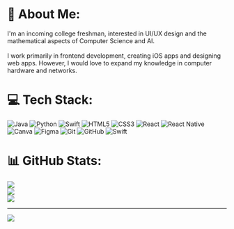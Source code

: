 # 💫 About Me:
I'm an incoming college freshman, interested in UI/UX design and the mathematical aspects of Computer Science and AI.<br><br>I work primarily in frontend development, creating iOS apps and designing web apps. However, I would love to expand my knowledge in computer hardware and networks.


# 💻 Tech Stack:
![Java](https://img.shields.io/badge/java-%23ED8B00.svg?style=for-the-badge&logo=openjdk&logoColor=white) ![Python](https://img.shields.io/badge/python-3670A0?style=for-the-badge&logo=python&logoColor=ffdd54) ![Swift](https://img.shields.io/badge/swift-F54A2A?style=for-the-badge&logo=swift&logoColor=white) ![HTML5](https://img.shields.io/badge/html5-%23E34F26.svg?style=for-the-badge&logo=html5&logoColor=white) ![CSS3](https://img.shields.io/badge/css3-%231572B6.svg?style=for-the-badge&logo=css3&logoColor=white) ![React](https://img.shields.io/badge/react-%2320232a.svg?style=for-the-badge&logo=react&logoColor=%2361DAFB) ![React Native](https://img.shields.io/badge/react_native-%2320232a.svg?style=for-the-badge&logo=react&logoColor=%2361DAFB) ![Canva](https://img.shields.io/badge/Canva-%2300C4CC.svg?style=for-the-badge&logo=Canva&logoColor=white) ![Figma](https://img.shields.io/badge/figma-%23F24E1E.svg?style=for-the-badge&logo=figma&logoColor=white) ![Git](https://img.shields.io/badge/git-%23F05033.svg?style=for-the-badge&logo=git&logoColor=white) ![GitHub](https://img.shields.io/badge/github-%23121011.svg?style=for-the-badge&logo=github&logoColor=white) ![Swift](https://img.shields.io/badge/swift-F54A2A?style=for-the-badge&logo=swift&logoColor=white)
# 📊 GitHub Stats:
![](https://github-readme-stats.vercel.app/api?username=tekkaonigiri&theme=dark&hide_border=true&include_all_commits=false&count_private=true)<br/>
![](https://nirzak-streak-stats.vercel.app/?user=tekkaonigiri&theme=dark&hide_border=true)<br/>
![](https://github-readme-stats.vercel.app/api/top-langs/?username=tekkaonigiri&theme=dark&hide_border=true&include_all_commits=false&count_private=true&layout=compact)

---
[![](https://visitcount.itsvg.in/api?id=tekkaonigiri&icon=0&color=0)](https://visitcount.itsvg.in)

<!-- Proudly created with GPRM ( https://gprm.itsvg.in ) -->
